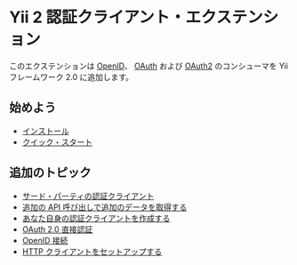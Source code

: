 Yii 2 認証クライアント・エクステンション
========================================

このエクステンションは [OpenID](http://openid.net/)、 [OAuth](http://oauth.net/) および [OAuth2](http://oauth.net/2/) のコンシューマを Yii フレームワーク 2.0 に追加します。


始めよう
--------

* [インストール](installation.md)
* [クイック・スタート](quick-start.md)

追加のトピック
--------------

* [サード・パーティの認証クライアント](third-party-auth-clients.md)
* [追加の API 呼び出しで追加のデータを取得する](usage-api.md)
* [あなた自身の認証クライアントを作成する](creating-your-own-auth-clients.md)
* [OAuth 2.0 直接認証](oauth-direct-authentication.md)
* [OpenID 接続](open-id-connect.md)
* [HTTP クライアントをセットアップする](setup-http-client.md)
